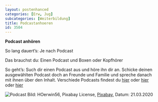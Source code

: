 ```yaml
---
layout: postenhanced
categories: [Erw, Jug]
subcategories: [Weiterbildung]
title: Podcastanhoeren
id: 3504
---
```

**Podcast anhören**

So lang dauert’s: Je nach Podcast

Das brauchst du: Einen Podcast und Boxen oder Kopfhörer

So geht’s: 
Such dir einen Podcast aus und höre ihn dir an. 
Schicke deinen ausgewählten Podcast doch an Freunde und Familie und spreche danach mit ihnen über den Inhalt.
Verschiede Podcasts findest du [hier](https://www.zeit.de/podcasts) oder [hier](https://www.sueddeutsche.de/thema/Podcast) oder [hier](https://www.deutschlandfunk.de/podcasts.2516.de.html?drpp%3Ahash=displayAllBroadcasts)

![Podcast](https://cdn.pixabay.com/photo/2018/09/17/14/27/headphones-3683983_1280.jpg)
Bild: HOerwin56, Pixabay License, [Pixabay](https://pixabay.com/photos/headphones-radio-wireless-headphones-3683983/), Datum: 21.03.2020


